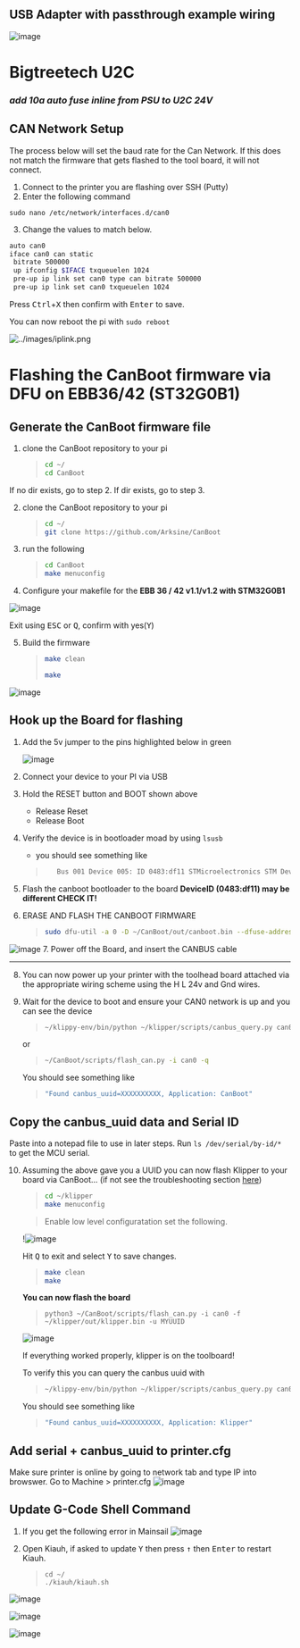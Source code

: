 ## USB Adapter with passthrough example wiring

![image](https://user-images.githubusercontent.com/28379694/199144803-06d91adc-1ae4-48f1-87eb-2e5ef4a12f47.png)
# Bigtreetech U2C


### *add 10a auto fuse inline from PSU to U2C 24V*


## **CAN Network Setup**
The process below will set the baud rate for the Can Network. If this does not match the firmware that gets flashed to the tool board, it will not connect. 

1. Connect to the printer you are flashing over SSH (Putty)
2. Enter the following command

` sudo nano /etc/network/interfaces.d/can0 `

3. Change the values to match below. 

```bash
auto can0
iface can0 can static
 bitrate 500000
 up ifconfig $IFACE txqueuelen 1024
 pre-up ip link set can0 type can bitrate 500000
 pre-up ip link set can0 txqueuelen 1024
 ```
 
   Press <kbd>Ctrl</kbd>+<kbd>X</kbd> then confirm with <kbd>Enter</kbd> to save.


You can now reboot the pi with ` sudo reboot `


![../images/iplink.png](../images/iplink.png)

# Flashing the CanBoot firmware via DFU on EBB36/42 (ST32G0B1)


## **Generate the CanBoot firmware file**

1. clone the CanBoot repository to your pi  
    >```bash
    >cd ~/
    >cd CanBoot
    >```


If no dir exists, go to step 2. If dir exists, go to step 3.

2. clone the CanBoot repository to your pi  
    >```bash
    >cd ~/
    >git clone https://github.com/Arksine/CanBoot
    >```

3. run the following

    >```bash
    >cd CanBoot
    >make menuconfig
    >```

4. Configure your makefile for the **EBB 36 / 42 v1.1/v1.2 with STM32G0B1**
   
![image](https://user-images.githubusercontent.com/28379694/199145678-1e9bfa05-c0ee-4715-b83d-38a19700cd2b.png)

    
   Exit using <kbd>ESC</kbd> or <kbd>Q</kbd>, confirm with yes(<kbd>Y</kbd>)

5. Build the firmware
    >```bash
    >make clean
    >
    >make
    >```

![image](https://user-images.githubusercontent.com/28379694/199145709-6e06d311-9c28-41f5-9e44-468078cfd86a.png)



## **Hook up the Board for flashing**


1. Add the 5v jumper to the pins highlighted below in green


   ![image](https://user-images.githubusercontent.com/28379694/199145766-7a8ffc1d-fe24-481d-9b28-7bc7ceeda131.png)
   
2. Connect your device to your PI via USB 

3. Hold the RESET button and BOOT shown above
    - Release Reset
    - Release Boot

4. Verify the device is in bootloader moad by using `lsusb`
   - you should see something like 
   >```bash 
   >    Bus 001 Device 005: ID 0483:df11 STMicroelectronics STM Device in DFU Mode
   >```

5. Flash the canboot bootloader to the board **DeviceID (0483:df11) may be different CHECK IT!** 

6. ERASE AND FLASH THE CANBOOT FIRMWARE
   
   >```bash 
   >sudo dfu-util -a 0 -D ~/CanBoot/out/canboot.bin --dfuse-address 0x08000000:force:mass-erase:leave -d 0483:df11
   >```

![image](https://user-images.githubusercontent.com/28379694/199145487-b1502c5b-d1ed-428d-b4ba-02cc83deedf3.png)
7.  Power off the Board, and insert the CANBUS cable

-----


8. You can now power up your printer with the toolhead board attached via the appropriate wiring scheme using the H L 24v and Gnd wires.  

9. Wait for the device to boot and ensure your CAN0 network is up and you can see the device 
    
    >```bash
    >~/klippy-env/bin/python ~/klipper/scripts/canbus_query.py can0
    >```

    or

    >```bash
    >~/CanBoot/scripts/flash_can.py -i can0 -q
    >```

    You should see something like 

    >```bash
    >"Found canbus_uuid=XXXXXXXXXX, Application: CanBoot"
    >```
## Copy the canbus_uuid data and Serial ID  

Paste into a notepad file to use in later steps. Run ```ls /dev/serial/by-id/*``` to get the MCU serial.  


10. Assuming the above gave you a UUID you can now flash Klipper to your board via CanBoot... (if not see the troubleshooting section [here](../troubleshooting.md))

    >```bash 
    >cd ~/klipper
    >make menuconfig
    >```

    >Enable low level configuratation
    >set the following.

    !![image](https://user-images.githubusercontent.com/28379694/199145452-1794f32f-c47a-4cdf-ada4-fa7c3dc3157b.png)

    Hit <kbd>Q</kbd> to exit and select <kbd>Y</kbd> to save changes.

    >```bash
    >make clean
    >make
    >```

    **You can now flash the board**

    >```
    >python3 ~/CanBoot/scripts/flash_can.py -i can0 -f ~/klipper/out/klipper.bin -u MYUUID
    >```

    ![image](https://user-images.githubusercontent.com/28379694/199145395-ea3565e4-12d2-4ce8-8413-8ad766936b28.png)


    If everything worked properly, klipper is on the toolboard!

    To verify this you can query the canbus uuid with 

    >```bash
    >~/klippy-env/bin/python ~/klipper/scripts/canbus_query.py can0
    >```

    You should see something like 

    >```bash
    >"Found canbus_uuid=XXXXXXXXXX, Application: Klipper"
    >```


## Add serial + canbus_uuid to printer.cfg
Make sure printer is online by going to network tab and type IP into browswer. Go to Machine > printer.cfg
![image](https://user-images.githubusercontent.com/28379694/199355555-47d15df4-cefc-4a75-a2bf-126293309319.png)

## **Update G-Code Shell Command**
1. If you get the following error in Mainsail
![image](https://user-images.githubusercontent.com/28379694/199357015-f287b14f-0336-49be-8604-09949841aa6c.png)

2. Open Kiauh, if asked to update <kbd>Y</kbd> then press <kbd>↑</kbd> then <kbd>Enter</kbd> to restart Kiauh. 
    >```
    >cd ~/
    >./kiauh/kiauh.sh
    >```

![image](https://user-images.githubusercontent.com/28379694/199354454-f9f59389-f880-4d13-b907-51511cdea5a7.png) 

![image](https://user-images.githubusercontent.com/28379694/199354495-adffdd7e-2b04-406b-b139-e004e5590ca3.png) 

![image](https://user-images.githubusercontent.com/28379694/199354543-16d85b0f-9b28-46e6-8219-9d2087e77047.png)




